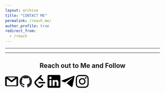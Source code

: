 ```yaml
---
layout: archive
title: "CONTACT ME"
permalink: /reach_me/
author_profile: true
redirect_from:
  - /reach
---
```


<!-- {% include base_path %} -->
-----
-----
<center> <h2>Reach out to Me and Follow</h2></center>

<!-- <center> -->

<a href="aditya.mehta@iitgn.ac.in"><img src="gmail.png" alt="Gmail" style="width:42px;height:42px;"></a>
<a href="https://github.com/aditya-me13"><img src="github-mark.png" alt="github" style="width:42px;height:42px;"></a>
<a href="https://leetcode.com/u/user8458Ef/"><img src="Leetcode.png" alt="leetcode" style="width:42px;height:42px;"></a> 
<a href="https://www.linkedin.com/in/aditya-mehta-6ba290256/"><img src="linkedin.png" alt="LinkedIn" style="width:42px;height:42px;"></a>
<a href="https://t.me/AdityaMehta1307"><img src="telegram.png" alt="Telegram" style="width:42px;height:42px;"></a> 
<a href="https://www.instagram.com/adityaa_me13/?utm_source=qr&igshid=OGIxMTE0OTdkZA%3D%3D"><img src="instagram.png" alt="Instagram" style="width:42px;height:42px;"></a>



<!-- </center> -->


  
  